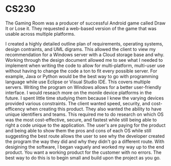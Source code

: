 # CS230

The Gaming Room was a producer of successful Android game called Draw It or Lose it. They requested a web-based version of the game that was usable across multiple platforms. 

I created a highly detailed outline plan of requirements, operating systems, design contraints, and UML digrams. This allowed the client to view my recommendation for a Windows server with a Cloud storage base and why. 
Working through the design document allowed me to see what I needed to implement when writing the code to allow for multi-platform, multi-user use without having to change the code a ton to fit every possible server. For example, Java or Python would be the best way to go with programming language while use Eclipse or Visual Studio IDE. This covers multiple servers. Writing the program on Windows allows for a better user-friendly interface.
I would reseach more on the monile device platforms in the future. I spent little time studying them because I knew the varying devices provided various constraints. 
The client wanted speed, security, and cost-efficency when creating this product. They also wanted the ability to have unique identifiers and teams. This required me to do research on which OS was the most cost-effective, secure, and fastest while still being able to right a code unique to the application. The user's are paying for the product and being able to show them the pros and cons of each OS while still suggesting the best route allows the user to see why the developer created the program the way they did and why they didn't go a different route. 
With desigining the software, I began vaguely and worked my way up to the end product. You want a working product for the customer with no errors. The best way to do this is to begin small and build upon the project as you go. 

